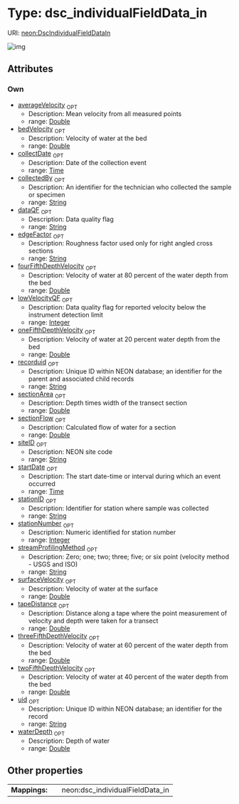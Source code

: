 
# Type: dsc_individualFieldData_in




URI: [neon:DscIndividualFieldDataIn](https://data.neonscience.org/DscIndividualFieldDataIn)


![img](http://yuml.me/diagram/nofunky;dir:TB/class/[DscIndividualFieldDataIn&#124;uid:string%20%3F;siteID:string%20%3F;collectDate:time%20%3F;stationID:string%20%3F;startDate:time%20%3F;collectedBy:string%20%3F;dataQF:string%20%3F;averageVelocity:double%20%3F;bedVelocity:double%20%3F;edgeFactor:string%20%3F;fourFifthDepthVelocity:double%20%3F;lowVelocityQF:integer%20%3F;oneFifthDepthVelocity:double%20%3F;recorduid:string%20%3F;sectionArea:double%20%3F;sectionFlow:double%20%3F;stationNumber:integer%20%3F;streamProfilingMethod:string%20%3F;surfaceVelocity:double%20%3F;tapeDistance:double%20%3F;threeFifthDepthVelocity:double%20%3F;twoFifthDepthVelocity:double%20%3F;waterDepth:double%20%3F])

## Attributes


### Own

 * [averageVelocity](averageVelocity.md)  <sub>OPT</sub>
    * Description: Mean velocity from all measured points
    * range: [Double](types/Double.md)
 * [bedVelocity](bedVelocity.md)  <sub>OPT</sub>
    * Description: Velocity of water at the bed
    * range: [Double](types/Double.md)
 * [collectDate](collectDate.md)  <sub>OPT</sub>
    * Description: Date of the collection event
    * range: [Time](types/Time.md)
 * [collectedBy](collectedBy.md)  <sub>OPT</sub>
    * Description: An identifier for the technician who collected the sample or specimen
    * range: [String](types/String.md)
 * [dataQF](dataQF.md)  <sub>OPT</sub>
    * Description: Data quality flag
    * range: [String](types/String.md)
 * [edgeFactor](edgeFactor.md)  <sub>OPT</sub>
    * Description: Roughness factor used only for right angled cross sections
    * range: [String](types/String.md)
 * [fourFifthDepthVelocity](fourFifthDepthVelocity.md)  <sub>OPT</sub>
    * Description: Velocity of water at 80 percent of the water depth from the bed
    * range: [Double](types/Double.md)
 * [lowVelocityQF](lowVelocityQF.md)  <sub>OPT</sub>
    * Description: Data quality flag for reported velocity below the instrument detection limit
    * range: [Integer](types/Integer.md)
 * [oneFifthDepthVelocity](oneFifthDepthVelocity.md)  <sub>OPT</sub>
    * Description: Velocity of water at 20 percent water depth from the bed
    * range: [Double](types/Double.md)
 * [recorduid](recorduid.md)  <sub>OPT</sub>
    * Description: Unique ID within NEON database; an identifier for the parent and associated child records
    * range: [String](types/String.md)
 * [sectionArea](sectionArea.md)  <sub>OPT</sub>
    * Description: Depth times width of the transect section
    * range: [Double](types/Double.md)
 * [sectionFlow](sectionFlow.md)  <sub>OPT</sub>
    * Description: Calculated flow of water for a section
    * range: [Double](types/Double.md)
 * [siteID](siteID.md)  <sub>OPT</sub>
    * Description: NEON site code
    * range: [String](types/String.md)
 * [startDate](startDate.md)  <sub>OPT</sub>
    * Description: The start date-time or interval during which an event occurred
    * range: [Time](types/Time.md)
 * [stationID](stationID.md)  <sub>OPT</sub>
    * Description: Identifier for station where sample was collected
    * range: [String](types/String.md)
 * [stationNumber](stationNumber.md)  <sub>OPT</sub>
    * Description: Numeric identified for station number
    * range: [Integer](types/Integer.md)
 * [streamProfilingMethod](streamProfilingMethod.md)  <sub>OPT</sub>
    * Description: Zero; one; two; three; five; or six point (velocity method - USGS and ISO)
    * range: [String](types/String.md)
 * [surfaceVelocity](surfaceVelocity.md)  <sub>OPT</sub>
    * Description: Velocity of water at the surface
    * range: [Double](types/Double.md)
 * [tapeDistance](tapeDistance.md)  <sub>OPT</sub>
    * Description: Distance along a tape where the point measurement of velocity and depth were taken for a transect
    * range: [Double](types/Double.md)
 * [threeFifthDepthVelocity](threeFifthDepthVelocity.md)  <sub>OPT</sub>
    * Description: Velocity of water at 60 percent of the water depth from the bed
    * range: [Double](types/Double.md)
 * [twoFifthDepthVelocity](twoFifthDepthVelocity.md)  <sub>OPT</sub>
    * Description: Velocity of water at 40 percent of the water depth from the bed
    * range: [Double](types/Double.md)
 * [uid](uid.md)  <sub>OPT</sub>
    * Description: Unique ID within NEON database; an identifier for the record
    * range: [String](types/String.md)
 * [waterDepth](waterDepth.md)  <sub>OPT</sub>
    * Description: Depth of water
    * range: [Double](types/Double.md)

## Other properties

|  |  |  |
| --- | --- | --- |
| **Mappings:** | | neon:dsc_individualFieldData_in |

